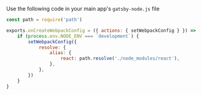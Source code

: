 Use the following code in your main app's `gatsby-node.js` file

```js
const path = require('path')

exports.onCreateWebpackConfig = ({ actions: { setWebpackConfig } }) => {
	if (process.env.NODE_ENV === `development`) {
		setWebpackConfig({
			resolve: {
				alias: {
					react: path.resolve('./node_modules/react'),
				},
			},
		})
	}
}
```
